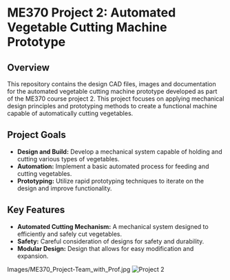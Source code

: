 # ME370 Project 2: Automated Vegetable Cutting Machine Prototype

## Overview

This repository contains the design CAD files, images and documentation for the automated vegetable cutting machine prototype developed as part of the ME370 course project 2. This project focuses on applying mechanical design principles and prototyping methods to create a functional machine capable of automatically cutting vegetables.

## Project Goals

*   **Design and Build:** Develop a mechanical system capable of holding and cutting various types of vegetables.
*   **Automation:** Implement a basic automated process for feeding and cutting vegetables.
*   **Prototyping:** Utilize rapid prototyping techniques to iterate on the design and improve functionality.

## Key Features

*   **Automated Cutting Mechanism:** A mechanical system designed to efficiently and safely cut vegetables.
*   **Safety:** Careful consideration of designs for safety and durability.
*   **Modular Design:** Design that allows for easy modification and expansion.

Images/ME370_Project-Team_with_Prof.jpg
![Project 2](Images/ME370_Project-Team_with_Prof.jpg)
